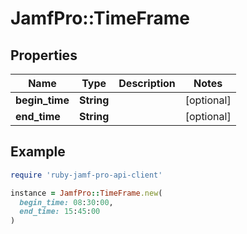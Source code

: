 # JamfPro::TimeFrame

## Properties

| Name | Type | Description | Notes |
| ---- | ---- | ----------- | ----- |
| **begin_time** | **String** |  | [optional] |
| **end_time** | **String** |  | [optional] |

## Example

```ruby
require 'ruby-jamf-pro-api-client'

instance = JamfPro::TimeFrame.new(
  begin_time: 08:30:00,
  end_time: 15:45:00
)
```


